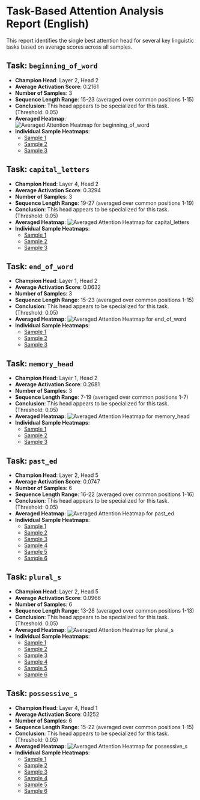 # Task-Based Attention Analysis Report (English)

This report identifies the single best attention head for several key linguistic tasks based on average scores across all samples.

## Task: `beginning_of_word`
- **Champion Head**: Layer 2, Head 2
- **Average Activation Score**: 0.2161
- **Number of Samples**: 3
- **Sequence Length Range**: 15-23 (averaged over common positions 1-15)
- **Conclusion**: This head appears to be specialized for this task. (Threshold: 0.05)
- **Averaged Heatmap**: ![Averaged Attention Heatmap for beginning_of_word](./champion_head_english_beginning_of_word_averaged.png)
- **Individual Sample Heatmaps**:
  - [Sample 1](./champion_head_english_beginning_of_word_sample_1.png)
  - [Sample 2](./champion_head_english_beginning_of_word_sample_2.png)
  - [Sample 3](./champion_head_english_beginning_of_word_sample_3.png)

## Task: `capital_letters`
- **Champion Head**: Layer 4, Head 2
- **Average Activation Score**: 0.3294
- **Number of Samples**: 3
- **Sequence Length Range**: 19-27 (averaged over common positions 1-19)
- **Conclusion**: This head appears to be specialized for this task. (Threshold: 0.05)
- **Averaged Heatmap**: ![Averaged Attention Heatmap for capital_letters](./champion_head_english_capital_letters_averaged.png)
- **Individual Sample Heatmaps**:
  - [Sample 1](./champion_head_english_capital_letters_sample_1.png)
  - [Sample 2](./champion_head_english_capital_letters_sample_2.png)
  - [Sample 3](./champion_head_english_capital_letters_sample_3.png)

## Task: `end_of_word`
- **Champion Head**: Layer 1, Head 2
- **Average Activation Score**: 0.0632
- **Number of Samples**: 3
- **Sequence Length Range**: 15-23 (averaged over common positions 1-15)
- **Conclusion**: This head appears to be specialized for this task. (Threshold: 0.05)
- **Averaged Heatmap**: ![Averaged Attention Heatmap for end_of_word](./champion_head_english_end_of_word_averaged.png)
- **Individual Sample Heatmaps**:
  - [Sample 1](./champion_head_english_end_of_word_sample_1.png)
  - [Sample 2](./champion_head_english_end_of_word_sample_2.png)
  - [Sample 3](./champion_head_english_end_of_word_sample_3.png)

## Task: `memory_head`
- **Champion Head**: Layer 1, Head 2
- **Average Activation Score**: 0.2681
- **Number of Samples**: 3
- **Sequence Length Range**: 7-19 (averaged over common positions 1-7)
- **Conclusion**: This head appears to be specialized for this task. (Threshold: 0.05)
- **Averaged Heatmap**: ![Averaged Attention Heatmap for memory_head](./champion_head_english_memory_head_averaged.png)
- **Individual Sample Heatmaps**:
  - [Sample 1](./champion_head_english_memory_head_sample_1.png)
  - [Sample 2](./champion_head_english_memory_head_sample_2.png)
  - [Sample 3](./champion_head_english_memory_head_sample_3.png)

## Task: `past_ed`
- **Champion Head**: Layer 2, Head 5
- **Average Activation Score**: 0.0747
- **Number of Samples**: 6
- **Sequence Length Range**: 16-22 (averaged over common positions 1-16)
- **Conclusion**: This head appears to be specialized for this task. (Threshold: 0.05)
- **Averaged Heatmap**: ![Averaged Attention Heatmap for past_ed](./champion_head_english_past_ed_averaged.png)
- **Individual Sample Heatmaps**:
  - [Sample 1](./champion_head_english_past_ed_sample_1.png)
  - [Sample 2](./champion_head_english_past_ed_sample_2.png)
  - [Sample 3](./champion_head_english_past_ed_sample_3.png)
  - [Sample 4](./champion_head_english_past_ed_sample_4.png)
  - [Sample 5](./champion_head_english_past_ed_sample_5.png)
  - [Sample 6](./champion_head_english_past_ed_sample_6.png)

## Task: `plural_s`
- **Champion Head**: Layer 2, Head 5
- **Average Activation Score**: 0.0966
- **Number of Samples**: 6
- **Sequence Length Range**: 13-28 (averaged over common positions 1-13)
- **Conclusion**: This head appears to be specialized for this task. (Threshold: 0.05)
- **Averaged Heatmap**: ![Averaged Attention Heatmap for plural_s](./champion_head_english_plural_s_averaged.png)
- **Individual Sample Heatmaps**:
  - [Sample 1](./champion_head_english_plural_s_sample_1.png)
  - [Sample 2](./champion_head_english_plural_s_sample_2.png)
  - [Sample 3](./champion_head_english_plural_s_sample_3.png)
  - [Sample 4](./champion_head_english_plural_s_sample_4.png)
  - [Sample 5](./champion_head_english_plural_s_sample_5.png)
  - [Sample 6](./champion_head_english_plural_s_sample_6.png)

## Task: `possessive_s`
- **Champion Head**: Layer 4, Head 1
- **Average Activation Score**: 0.1252
- **Number of Samples**: 6
- **Sequence Length Range**: 15-22 (averaged over common positions 1-15)
- **Conclusion**: This head appears to be specialized for this task. (Threshold: 0.05)
- **Averaged Heatmap**: ![Averaged Attention Heatmap for possessive_s](./champion_head_english_possessive_s_averaged.png)
- **Individual Sample Heatmaps**:
  - [Sample 1](./champion_head_english_possessive_s_sample_1.png)
  - [Sample 2](./champion_head_english_possessive_s_sample_2.png)
  - [Sample 3](./champion_head_english_possessive_s_sample_3.png)
  - [Sample 4](./champion_head_english_possessive_s_sample_4.png)
  - [Sample 5](./champion_head_english_possessive_s_sample_5.png)
  - [Sample 6](./champion_head_english_possessive_s_sample_6.png)
